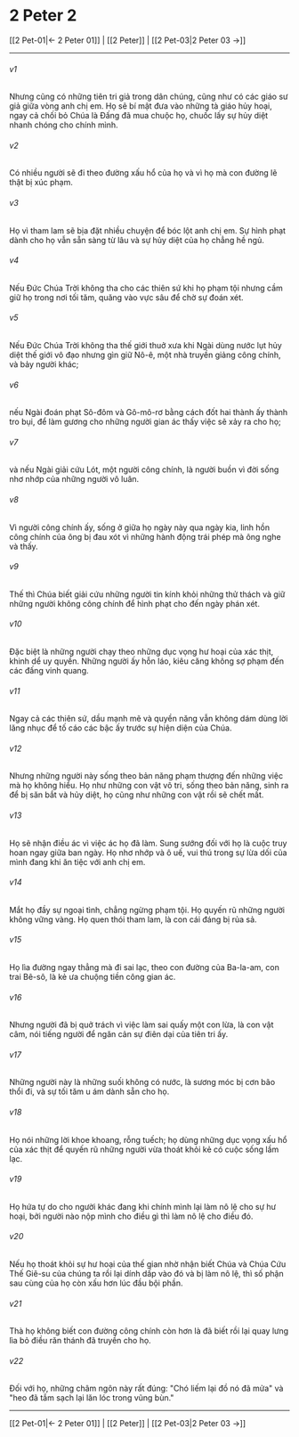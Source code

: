 # 2 Peter 2

[[2 Pet-01|← 2 Peter 01]] | [[2 Peter]] | [[2 Pet-03|2 Peter 03 →]]
***



###### v1 
Nhưng cũng có những tiên tri giả trong dân chúng, cũng như có các giáo sư giả giữa vòng anh chị em. Họ sẽ bí mật đưa vào những tà giáo hủy hoại, ngay cả chối bỏ Chúa là Đấng đã mua chuộc họ, chuốc lấy sự hủy diệt nhanh chóng cho chính mình. 

###### v2 
Có nhiều người sẽ đi theo đường xấu hổ của họ và vì họ mà con đường lẽ thật bị xúc phạm. 

###### v3 
Họ vì tham lam sẽ bịa đặt nhiều chuyện để bóc lột anh chị em. Sự hình phạt dành cho họ vẫn sẵn sàng từ lâu và sự hủy diệt của họ chẳng hề ngủ. 

###### v4 
Nếu Đức Chúa Trời không tha cho các thiên sứ khi họ phạm tội nhưng cầm giữ họ trong nơi tối tăm, quăng vào vực sâu để chờ sự đoán xét. 

###### v5 
Nếu Đức Chúa Trời không tha thế giới thuở xưa khi Ngài dùng nước lụt hủy diệt thế giới vô đạo nhưng gìn giữ Nô-ê, một nhà truyền giảng công chính, và bảy người khác; 

###### v6 
nếu Ngài đoán phạt Sô-đôm và Gô-mô-rơ bằng cách đốt hai thành ấy thành tro bụi, để làm gương cho những người gian ác thấy việc sẽ xảy ra cho họ; 

###### v7 
và nếu Ngài giải cứu Lót, một người công chính, là người buồn vì đời sống nhơ nhớp của những người vô luân. 

###### v8 
Vì người công chính ấy, sống ở giữa họ ngày này qua ngày kia, linh hồn công chính của ông bị đau xót vì những hành động trái phép mà ông nghe và thấy. 

###### v9 
Thế thì Chúa biết giải cứu những người tin kính khỏi những thử thách và giữ những người không công chính để hình phạt cho đến ngày phán xét. 

###### v10 
Đặc biệt là những người chạy theo những dục vọng hư hoại của xác thịt, khinh dể uy quyền. Những người ấy hỗn láo, kiêu căng không sợ phạm đến các đấng vinh quang. 

###### v11 
Ngay cả các thiên sứ, dầu mạnh mẽ và quyền năng vẫn không dám dùng lời lăng nhục để tố cáo các bậc ấy trước sự hiện diện của Chúa. 

###### v12 
Nhưng những người này sống theo bản năng phạm thượng đến những việc mà họ không hiểu. Họ như những con vật vô tri, sống theo bản năng, sinh ra để bị săn bắt và hủy diệt, họ cũng như những con vật rồi sẽ chết mất. 

###### v13 
Họ sẽ nhận điều ác vì việc ác họ đã làm. Sung sướng đối với họ là cuộc truy hoan ngay giữa ban ngày. Họ nhơ nhớp và ô uế, vui thú trong sự lừa dối của mình đang khi ăn tiệc với anh chị em. 

###### v14 
Mắt họ đầy sự ngoại tình, chẳng ngừng phạm tội. Họ quyến rũ những người không vững vàng. Họ quen thói tham lam, là con cái đáng bị rủa sả. 

###### v15 
Họ lìa đường ngay thẳng mà đi sai lạc, theo con đường của Ba-la-am, con trai Bê-sô, là kẻ ưa chuộng tiền công gian ác. 

###### v16 
Nhưng người đã bị quở trách vì việc làm sai quấy một con lừa, là con vật câm, nói tiếng người để ngăn cản sự điên dại của tiên tri ấy. 

###### v17 
Những người này là những suối không có nước, là sương móc bị cơn bão thổi đi, và sự tối tăm u ám dành sẵn cho họ. 

###### v18 
Họ nói những lời khoe khoang, rỗng tuếch; họ dùng những dục vọng xấu hổ của xác thịt để quyến rũ những người vừa thoát khỏi kẻ có cuộc sống lầm lạc. 

###### v19 
Họ hứa tự do cho người khác đang khi chính mình lại làm nô lệ cho sự hư hoại, bởi người nào nộp mình cho điều gì thì làm nô lệ cho điều đó. 

###### v20 
Nếu họ thoát khỏi sự hư hoại của thế gian nhờ nhận biết Chúa và Chúa Cứu Thế Giê-su của chúng ta rồi lại dính dấp vào đó và bị làm nô lệ, thì số phận sau cùng của họ còn xấu hơn lúc đầu bội phần. 

###### v21 
Thà họ không biết con đường công chính còn hơn là đã biết rồi lại quay lưng lìa bỏ điều răn thánh đã truyền cho họ. 

###### v22 
Đối với họ, những châm ngôn này rất đúng: "Chó liếm lại đồ nó đã mửa" và "heo đã tắm sạch lại lăn lóc trong vũng bùn."

***
[[2 Pet-01|← 2 Peter 01]] | [[2 Peter]] | [[2 Pet-03|2 Peter 03 →]]
